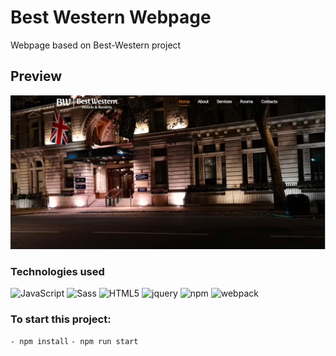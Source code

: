 # Best Western Webpage
Webpage based on Best-Western project 

## Preview
![webpage](./src/img/preview.JPG)

### Technologies used
![JavaScript](https://img.shields.io/badge/-JavaScript-%23F7DF1C?style=flat-square&logo=javascript&logoColor=000000&labelColor=%23F7DF1C&color=%23FFCE5A)
![Sass](https://img.shields.io/badge/-Sass-%23CC6699?style=flat-square&logo=sass&logoColor=ffffff)
![HTML5](https://img.shields.io/badge/-HTML5-%23E44D27?style=flat-square&logo=html5&logoColor=ffffff)
![jquery](https://img.shields.io/badge/-jquery-0769AD?style=flat-square&logo=jquery&logoColor=ffffff)
![npm](https://img.shields.io/badge/-npm-CB3837?style=flat-square&logo=npm&logoColor=ffffff)
![webpack](https://img.shields.io/badge/-webpack-8DD6F9?style=flat-square&logo=webpack&logoColor=ffffff)

### To start this project:
` - npm install `
` - npm run start `


